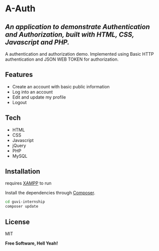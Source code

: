 # A-Auth

## _An application to demonstrate Authentication and Authorization, built with HTML, CSS, Javascript and PHP._
A authentication and authorization demo. Implemented using Basic HTTP authentication and JSON WEB TOKEN for authorization.

## Features

- Create an account with basic public information
- Log into an account
- Edit and update my profile
- Logout


## Tech

- HTML
- CSS
- Javascript 
- jQuery
- PHP
- MySQL

## Installation

requires [XAMPP](https://www.apachefriends.org/download.html) to run

Install the dependencies through [Composer](https://getcomposer.org/).

```sh
cd guvi-internship
composer update
```


## License

MIT

**Free Software, Hell Yeah!**

